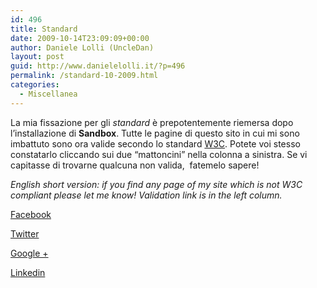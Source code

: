 ```yaml
---
id: 496
title: Standard
date: 2009-10-14T23:09:09+00:00
author: Daniele Lolli (UncleDan)
layout: post
guid: http://www.danielelolli.it/?p=496
permalink: /standard-10-2009.html
categories:
  - Miscellanea
---
```

La mia fissazione per gli _standard_ è prepotentemente riemersa dopo l&#8217;installazione di **Sandbox**. Tutte le pagine di questo sito in cui mi sono imbattuto sono ora valide secondo lo standard <a title="World Wide Web Consortium" href="http://www.w3.org/" target="_blank">W3C</a>. Potete voi stesso constatarlo cliccando sui due &#8220;mattoncini&#8221; nella colonna a sinistra. Se vi capitasse di trovarne qualcuna non valida,  fatemelo sapere!

_English short version: if you find any page of my site which is not W3C compliant please let me know! Validation link is in the left column._

<div class="container_share">
  <a href="http://www.facebook.com/sharer.php?u=http://www.danielelolli.it/standard-10-2009.html&t=Standard" target="_blank" class="button_purab_share facebook"><span><i class="icon-facebook"></i></span>
  
  <p>
    Facebook
  </p></a> 
  
  <a href="http://twitter.com/share?url=http://www.danielelolli.it/standard-10-2009.html&text=Standard" target="_blank" class="button_purab_share twitter"><span><i class="icon-twitter"></i></span>
  
  <p>
    Twitter
  </p></a> 
  
  <a href="https://plus.google.com/share?url=http://www.danielelolli.it/standard-10-2009.html" target="_blank" class="button_purab_share google-plus"><span><i class="icon-google-plus"></i></span>
  
  <p>
    Google +
  </p></a> 
  
  <a href="http://www.linkedin.com/shareArticle?mini=true&url=http://www.danielelolli.it/standard-10-2009.html&title=Standard" target="_blank" class="button_purab_share linkedin"><span><i class="icon-linkedin"></i></span>
  
  <p>
    Linkedin
  </p></a>
</div>